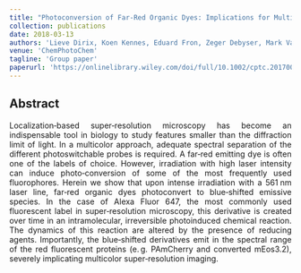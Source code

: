 ```yaml
---
title: "Photoconversion of Far‐Red Organic Dyes: Implications for Multicolor Super‐Resolution Imaging"
collection: publications
date: 2018-03-13
authors: 'Lieve Dirix, Koen Kennes, Eduard Fron, Zeger Debyser, Mark Van der Auweraer, Johan Hofkens, Susana Rocha'
venue: 'ChemPhotoChem'
tagline: 'Group paper'
paperurl: 'https://onlinelibrary.wiley.com/doi/full/10.1002/cptc.201700216'
---
```

<h2> Abstract </h2>
<p align= "justify">
Localization‐based super‐resolution microscopy has become an indispensable tool in biology to study features smaller than the diffraction limit of light. In a multicolor approach, adequate spectral separation of the different photoswitchable probes is required. A far‐red emitting dye is often one of the labels of choice. However, irradiation with high laser intensity can induce photo‐conversion of some of the most frequently used fluorophores. Herein we show that upon intense irradiation with a 561 nm laser line, far‐red organic dyes photoconvert to blue‐shifted emissive species. In the case of Alexa Fluor 647, the most commonly used fluorescent label in super‐resolution microscopy, this derivative is created over time in an intramolecular, irreversible photoinduced chemical reaction. The dynamics of this reaction are altered by the presence of reducing agents. Importantly, the blue‐shifted derivatives emit in the spectral range of the red fluorescent proteins (e. g. PAmCherry and converted mEos3.2), severely implicating multicolor super‐resolution imaging.
